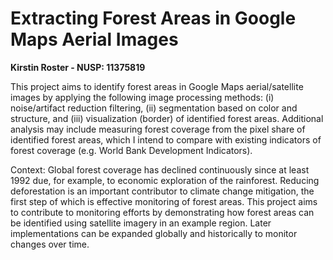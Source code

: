 
# Extracting Forest Areas in Google Maps Aerial Images

**Kirstin Roster - NUSP: 11375819**

This project aims to identify forest areas in Google Maps aerial/satellite images by applying the following image processing methods: (i) noise/artifact reduction filtering, (ii) segmentation based on color and structure, and (iii) visualization (border) of identified forest areas. Additional analysis may include measuring forest coverage from the pixel share of identified forest areas, which I intend to compare with existing indicators of forest coverage (e.g. World Bank Development Indicators). 

Context:
Global forest coverage has declined continuously since at least 1992 due, for example, to economic exploration of the rainforest. Reducing deforestation is an important contributor to climate change mitigation, the first step of which is effective monitoring of forest areas. This project aims to contribute to monitoring efforts by demonstrating how forest areas can be identified using satellite imagery in an example region. Later implementations can be expanded globally and historically to monitor changes over time. 

